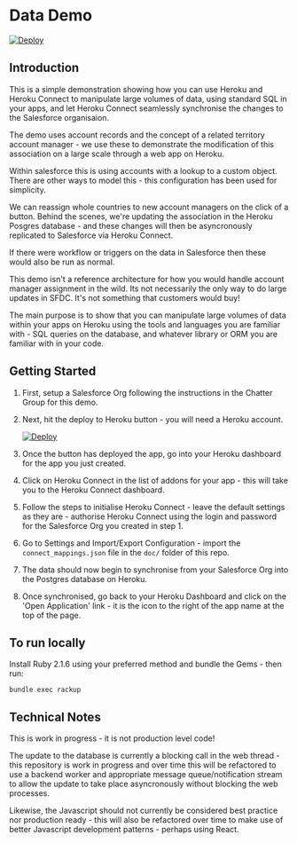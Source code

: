 # Data Demo

[![Deploy](https://www.herokucdn.com/deploy/button.png)](https://heroku.com/deploy)

## Introduction

This is a simple demonstration showing how you can use Heroku and Heroku Connect to manipulate large volumes of data, using standard SQL in your apps, and let Heroku Connect seamlessly synchronise the changes to the Salesforce organisaion.

The demo uses account records and the concept of a related territory account manager - we use these to demonstrate the modification of this association on a large scale through a web app on Heroku. 

Within salesforce this is using accounts with a lookup to a custom object. There are other ways to model this - this configuration has been used for simplicity.

We can reassign whole countries to new account managers on the click of a button. Behind the scenes, we're updating the association in the Heroku Posgres database - and these changes will then be asyncronously replicated to Salesforce via Heroku Connect.

If there were workflow or triggers on the data in Salesforce then these would also be run as normal.

This demo isn't a reference architecture for how you would handle account manager assignment in the wild. Its not necessarily the only way to do large updates in SFDC. It's not something that customers would buy!

The main purpose is to show that you can manipulate large volumes of data within your apps on Heroku using the tools and languages you are familiar with - SQL queries on the database, and whatever library or ORM you are familiar with in your code.

## Getting Started

1. First, setup a Salesforce Org following the instructions in the Chatter Group for this demo.
2. Next, hit the deploy to Heroku button - you will need a Heroku account.

   [![Deploy](https://www.herokucdn.com/deploy/button.png)](https://heroku.com/deploy)

3. Once the button has deployed the app, go into your Heroku dashboard for the app you just created. 
4. Click on Heroku Connect in the list of addons for your app - this will take you to the Heroku Connect dashboard.
5. Follow the steps to initialise Heroku Connect - leave the default settings as they are - authorise Heroku Connect using the login and password for the Salesforce Org you created in step 1.
7. Go to Settings and Import/Export Configuration - import the ```connect_mappings.json``` file in the ```doc/``` folder of this repo.
8. The data should now begin to synchronise from your Salesforce Org into the Postgres database on Heroku.
9. Once synchronised, go back to your Heroku Dashboard and click on the 'Open Application' link - it is the icon to the right of the app name at the top of the page.

## To run locally

Install Ruby 2.1.6 using your preferred method and bundle the Gems - then run:

```bundle exec rackup```

## Technical Notes

This is work in progress - it is not production level code!

The update to the database is currently a blocking call in the web thread - this repository is work in progress and over time this will be refactored to use a backend worker and appropriate message queue/notification stream to allow the update to take place asyncronously without blocking the web processes.

Likewise, the Javascript should not currently be considered best practice nor production ready - this will also be refactored over time to make use of better Javascript development patterns - perhaps using React.